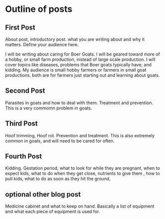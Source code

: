 # Outline of posts

## First Post

About post, introductory post. what you are writing about and why it matters. Define your audience here.

I will be writing about caring for Boer Goats. I will be geared toward more of a hobby, or small farm production, instead of large scale production. I will cover topics like diseases, problems that Boer goats typically have, and kidding. My audience is small hobby farmers or farmers in small goat productions. both are for farmers just starting out and learning about goats. 

## Second Post

Parasites in goats and how to deal with them. Treatment and prevention. This is a very commomn problem in goats.

## Third Post

Hoof trimming, Hoof rot. Prevention and treatment. This is also extremely common in goats, and will need to be cared for often. 

## Fourth Post

Kidding. Gestation period, what to look for while they are pregnant, when to expect kids, what to do when they get close, nutrients to give them , how to pull kids, what to do as soon as they hit the ground, 

## optional other blog post

Medicine cabinet and what to keep on hand. Basically a list of equipment and what each piece of equipment is used for. 




